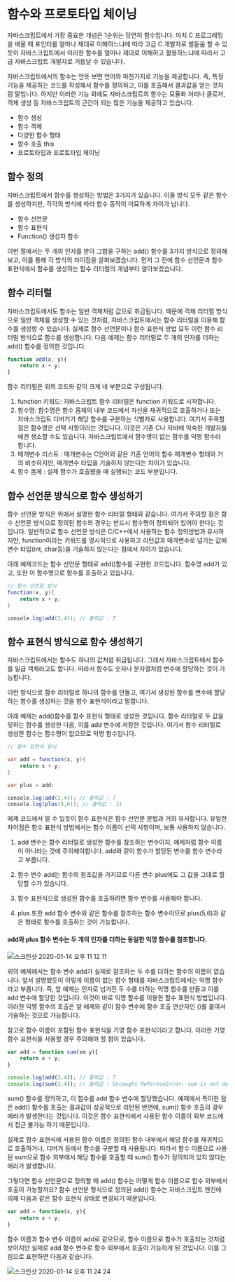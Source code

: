 # 함수와 프로토타입 체이닝

자바스크립트에서 가장 중요한 개념은 1순위는 당연히 함수입니다. 마치 C 프로그래밍을 배울 때 포인터를 얼마나 제대로 이해하느냐에 따라 고급 C 개발자로 발돋움 할 수 있듯이 자바스크립트에서 이러한 함수를 얼마나 제대로 이해하고 활용하느냐에 따라서 고급 자바스크립트 개발자로 거듭날 수 있습니다.

자바스크립트에서의 함수는 언뜻 보면 언어와 마찬가지로 기능을 제공합니다. 즉, 특정 기능을 제공하는 코드를 작성해서 함수를 정의하고, 이를 호출해서 결과값을 얻는 것처럼 말입니다. 하지만 이러한 기능 외에도 자바스크립트의 함수는 모듈화 처리나 클로저, 객체 생성 등 자바스크립트의 근간이 되는 많은 기능을 제공하고 있습니다. 

- 함수 생성
- 함수 객체
- 다양한 함수 형태
- 함수 호출 this
- 프로토타입과 프로토타입 체이닝

## 함수 정의
자바스크립트에서 함수를 생성하는 방법은 3가지가 있습니다. 이들 방식 모두 같은 함수를 생성하지만, 각각의 방식에 따라 함수 동작이 미묘하게 차이가 납니다.

- 함수 선언문
- 함수 표현식
- Function() 생성자 함수

이번 절에서는 두 개의 인자를 받아 그합을 구하는 add() 함수를 3가지 방식으로 정의해보고, 이를 통해 각 방식의 차이점을 살펴보겠습니다. 먼저 그 전에 함수 선언문과 함수 표현식에서 함수를 생성하는 함수 리터럴의 개념부터 알아보겠습니다.

## 함수 리터럴

자바스크립트에서도 함수는 일반 객체처럼 값으로 취급됩니다. 때문에 객체 리터럴 방식으로 일반 객체를 생성할 수 있는 것처럼, 자바스크립트에서는 함수 리터럴을 이용해 함수를 생성항 수 있습니다. 실제로 함수 선언문이나 함수 표현식 방법 모두 이런 함수 리터럴 방식으로 함수를 생성합니다. 다음 예제는 함수 리터럴로 두 개의 인자를 더하는 add() 함수를 정의한 것입니다.

```javascript
function add(x, y){
    return x + y;
}
```

함수 리터럴은 위의 코드와 같이 크게 네 부분으로 구성됩니다.

1. function 키워드: 자바스크립트 함수 리터럴은 function 키워드로 시작합니다.
2. 함수명: 함수명은 함수 몸체의 내부 코드에서 자신을 재귀적으로 호출하거나 또는 자바스크립트 디버거가 해당 함수를 구분하는 식별자로 사용합니다. 여기서 주목할 점은 함수명은 선택 사항이라는 것입니다. 이것은 기존 C나 자바에 익숙한 개발자들에겐 생소할 수도 있습니다. 자바스크립트에서 함수명이 없는 함수를 익명 함수라 합니다.
3. 매개변수 리스트 : 매개변수는 C언어와 같은 기존 언어의 함수 매개변수 형태와 거의 비슷하지만, 매개변수 타입을 기술하지 않는다는 차이가 있습니다.
4. 함수 몸체 : 실제 함수가 호출됐을 때 실행되는 코드 부분입니다.

## 함수 선언문 방식으로 함수 생성하기
함수 선언문 방식은 위에서 설명한 함수 리터럴 형태와 같습니다. 여기서 주의할 점은 함수 선언문 방식으로 정의된 함수의 경우는 반드시 함수명이 정의되어 있어야 한다는 것입니다. 일반적으로 함수 선언문 방식은 C/C++에서 사용하는 함수 정의방법과 유사하지만, function이라는 키워드를 명시적으로 사용하고 리턴값과 매개변수로 넘기는 값에 변수 타입(int, char등)을 기술하지 않는다는 점에서 차이가 있습니다.

아래 예제코드는 함수 선언문 형태로 add()함수를 구현한 코드입니다. 함수명 add가 있고, 또한 이 함수명으로 함수를 호출하고 있습니다.

```java
// 함수 선언문 방식
function(x, y){
    return x + y;
}

console.log(add(3,4)); // 출력값 : 7
```

## 함수 표현식 방식으로 함수 생성하기
자바스크립트에서는 함수도 하나의 값처럼 취급됩니다. 그래서 자바스크립트에서 함수를 일급 객체라고도 합니다. 따라서 함수도 숫자나 문자열처럼 변수에 할당하는 것이 가능합니다.

이런 방식으로 함수 리터럴로 하나의 함수를 만들고, 여기서 생성된 함수를 변수에 할당하는 함수를 생성하는 것을 함수 표현식이라고 말합니다.

아래 예제는 add()함수를 함수 표현식 형태로 생성한 것입니다. 함수 리터럴로 두 값을 덯하는 함수를 생성한 다음, 이를 add 변수에 저장한 것입니다. 여기서 함수 리터럴로 생성한 함수는 함수명이 없으므로 익명 함수입니다.

```java
// 함수 표현식 방식

var add = function(x, y){
    return x + y;
}

var plus = add;

console.log(add(3,4)); // 출력값 : 7
console.log(plus(5,6)); // 출력값 : 11
```

에제 코드에서 알 수 있듯이 함수 표현식은 함수 선언문 문법과 거의 유사합니다. 유일한 차이점은 함수 표현식 방법에서는 함수 이름이 선택 사항이며, 보통 사용하지 않습니다.

1. add 변수는 함수 리터럴로 생성한 함수를 참조하는 변수이지, 예제처럼 함수 이름이 아니라는 것에 주의해야합니다. add와 같이 함수가 할당된 변수를 함수 변수라고 부릅니다.

2. 함수 변수 add는 함수의 참조값을 가지므로 다른 변수 plus에도 그 값을 그대로 할당할 수가 있습니다. 

3. 함수 표현식으로 생성된 함수를 호출하려면 함수 변수를 사용해야 합니다. 

4. plus 또한 add 함수 변수와 같은 함수를 참조하는 함수 변수이므로 plus(5,6)과 같은 형태로 함수를 호출하는 것이 가능합니다.


#### add와 plus 함수 변수는 두 개의 인자를 더하는 동일한 익명 함수를 참조합니다.
![스크린샷 2020-01-14 오후 11 12 11](https://user-images.githubusercontent.com/22395934/72351250-5a80e080-3723-11ea-9d4e-3c0017a07dff.png)

위의 예제에서는 함수 변수 add가 실제로 참조하는 두 수를 더하는 함수의 이름이 없습니다. 앞서 설명했듯이 이렇게 이름이 없는 함수 형태를 자바스크립트에서는 익명 함수라고 부릅니다.
즉, 앞 예제는 인자로 넘겨진 두 수를 더하는 익명 함수를 만들고 이를 add 변수에 할당한 것입니다. 이것이 바로 익명 함수를 이용한 함수 표현식 방법입니다. 이러한 익명 함수의 호출은 앞 에제와 같이 함수 변수에 함수 호출 연산자인 ()를 붙여서 기술하는 것으로 가능합니다.

참고로 함수 이름이 포함된 함수 표현식을 기명 함수 표현식이라고 합니다. 이러한 기명 함수 표현식을 사용할 경우 주의해야 할 점이 있습니다.

```javascript
var add = function sum(xm y){
    return x + y;
}

console.log(add(3,4)); // 출력값 : 7
console.log(sum(3,4)); // 출력값 : Uncaught RefereceError: sum is not defined 에러 발생
```

sum() 함수를 정의하고, 이 함수를 add 함수 변수에 할당했습니다. 예제에서 특이한 점은 add() 함수를 호출는 결과값이 성공적으로 리턴된 반면에, sum() 함수 호출의 경우 에러가 발생한다는 것입니다. 이것은 함수 표현식에서 사용된 함수 이름이 외부 코드에서 접근 불가능 하기 때문입니다.

실제로 함수 표현식에 사용된 함수 이름은 정의된 함수 내부에서 해당 함수를 재귀적으로 호출하거나, 디버거 등에서 함수를 구분할 때 사용됩니다. 따라서 함수 이름으로 사용된 sum으로 함수 외부에서 해당 함수를 호출할 때 sum() 함수가 정의되어 있지 않다는 에러가 발생합니다.


그렇다면 함수 선언문으로 정의할 때 add() 함수는 어떻게 함수 이름으로 함수 외부에서 호출이 가능할까요? 함수 선언문 형식으로 정의된 add() 함수는 자바스크립트 엔진에 의해 다음과 같은 함수 표현식 상태로 변경되기 때문입니다.

```javascript
var add = function(x, y){
    return x + y;
}
```
함수 이름과 함수 변수 이름이 add로 같으므로, 함수 이름으로 함수가 호출되는 것처럼 보이지만 실제로  add 함수 변수로 함수 외부에서 호출이 가능하게 된 것입니다.
이를 그림으로 표현하면 다음과 같습니다.


![스크린샷 2020-01-14 오후 11 24 24](https://user-images.githubusercontent.com/22395934/72352103-04ad3800-3725-11ea-93df-401b63928a0d.png)
